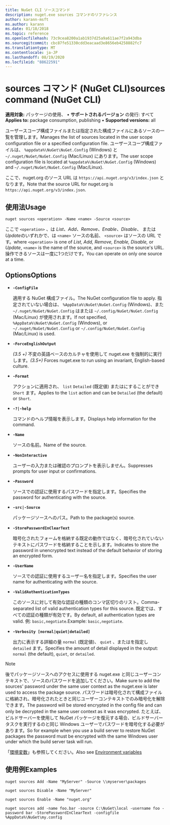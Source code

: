 ```yaml
---
title: NuGet CLI ソースコマンド
description: nuget.exe sources コマンドのリファレンス
author: karann-msft
ms.author: karann
ms.date: 01/18/2018
ms.topic: reference
ms.openlocfilehash: 73c9cea8200a1ab1937d25a9a611ae7f2a943dba
ms.sourcegitcommit: cbc87fe51330cdd3eacaad3e8656eb4258882fc7
ms.translationtype: MT
ms.contentlocale: ja-JP
ms.lasthandoff: 08/19/2020
ms.locfileid: "88622591"
---
```

# <a name="sources-command-nuget-cli"></a><span data-ttu-id="8bf6a-103">sources コマンド (NuGet CLI)</span><span class="sxs-lookup"><span data-stu-id="8bf6a-103">sources command (NuGet CLI)</span></span>

<span data-ttu-id="8bf6a-104">**適用対象:** パッケージの使用、 &bullet; **サポートされるバージョン** の発行: すべて</span><span class="sxs-lookup"><span data-stu-id="8bf6a-104">**Applies to:** package consumption, publishing &bullet; **Supported versions:** all</span></span>

<span data-ttu-id="8bf6a-105">ユーザースコープ構成ファイルまたは指定された構成ファイルにあるソースの一覧を管理します。</span><span class="sxs-lookup"><span data-stu-id="8bf6a-105">Manages the list of sources located in the user scope configuration file or a specified configuration file.</span></span> <span data-ttu-id="8bf6a-106">ユーザースコープ構成ファイルは、 `%appdata%\NuGet\NuGet.Config` (Windows) と `~/.nuget/NuGet/NuGet.Config` (Mac/Linux) にあります。</span><span class="sxs-lookup"><span data-stu-id="8bf6a-106">The user scope configuration file is located at `%appdata%\NuGet\NuGet.Config` (Windows) and `~/.nuget/NuGet/NuGet.Config` (Mac/Linux).</span></span>

<span data-ttu-id="8bf6a-107">ここで、nuget.org のソース URL は `https://api.nuget.org/v3/index.json` となります。</span><span class="sxs-lookup"><span data-stu-id="8bf6a-107">Note that the source URL for nuget.org is `https://api.nuget.org/v3/index.json`.</span></span>

## <a name="usage"></a><span data-ttu-id="8bf6a-108">使用法</span><span class="sxs-lookup"><span data-stu-id="8bf6a-108">Usage</span></span>

```cli
nuget sources <operation> -Name <name> -Source <source>
```

<span data-ttu-id="8bf6a-109">ここで `<operation>` 、は *List、Add、Remove、Enable、Disable、* または *Update*のいずれかで、は `<name>` ソースの名前、 `<source>` はソースの URL です。</span><span class="sxs-lookup"><span data-stu-id="8bf6a-109">where `<operation>` is one of *List, Add, Remove, Enable, Disable,* or *Update*, `<name>` is the name of the source, and `<source>` is the source's URL.</span></span> <span data-ttu-id="8bf6a-110">操作できるソースは一度に1つだけです。</span><span class="sxs-lookup"><span data-stu-id="8bf6a-110">You can operate on only one source at a time.</span></span>

## <a name="options"></a><span data-ttu-id="8bf6a-111">Options</span><span class="sxs-lookup"><span data-stu-id="8bf6a-111">Options</span></span>

- **`-ConfigFile`**

  <span data-ttu-id="8bf6a-112">適用する NuGet 構成ファイル。</span><span class="sxs-lookup"><span data-stu-id="8bf6a-112">The NuGet configuration file to apply.</span></span> <span data-ttu-id="8bf6a-113">指定されていない場合は、 `%AppData%\NuGet\NuGet.Config` (Windows)、また `~/.nuget/NuGet/NuGet.Config` はまたは `~/.config/NuGet/NuGet.Config` (Mac/Linux) が使用されます。</span><span class="sxs-lookup"><span data-stu-id="8bf6a-113">If not specified, `%AppData%\NuGet\NuGet.Config` (Windows), or `~/.nuget/NuGet/NuGet.Config` or `~/.config/NuGet/NuGet.Config` (Mac/Linux) is used.</span></span>

- **`-ForceEnglishOutput`**

  <span data-ttu-id="8bf6a-114">*(3.5 +)* 不変の英語ベースのカルチャを使用して nuget.exe を強制的に実行します。</span><span class="sxs-lookup"><span data-stu-id="8bf6a-114">*(3.5+)* Forces nuget.exe to run using an invariant, English-based culture.</span></span>

- **`-Format`**

  <span data-ttu-id="8bf6a-115">アクションに適用され、 `list` `Detailed` (既定値) またはにすることができ `Short` ます。</span><span class="sxs-lookup"><span data-stu-id="8bf6a-115">Applies to the `list` action and can be `Detailed` (the default) or `Short`.</span></span>

- **`-?|-help`**

  <span data-ttu-id="8bf6a-116">コマンドのヘルプ情報を表示します。</span><span class="sxs-lookup"><span data-stu-id="8bf6a-116">Displays help information for the command.</span></span>

- **`-Name`**

  <span data-ttu-id="8bf6a-117">ソースの名前。</span><span class="sxs-lookup"><span data-stu-id="8bf6a-117">Name of the source.</span></span>

- **`-NonInteractive`**

  <span data-ttu-id="8bf6a-118">ユーザーの入力または確認のプロンプトを表示しません。</span><span class="sxs-lookup"><span data-stu-id="8bf6a-118">Suppresses prompts for user input or confirmations.</span></span>

- **`-Password`**

  <span data-ttu-id="8bf6a-119">ソースでの認証に使用するパスワードを指定します。</span><span class="sxs-lookup"><span data-stu-id="8bf6a-119">Specifies the password for authenticating with the source.</span></span>

- **`-src|-Source`**

  <span data-ttu-id="8bf6a-120">パッケージソースへのパス。</span><span class="sxs-lookup"><span data-stu-id="8bf6a-120">Path to the package(s) source.</span></span>

- **`-StorePasswordInClearText`**

  <span data-ttu-id="8bf6a-121">暗号化されたフォームを格納する既定の動作ではなく、暗号化されていないテキストにパスワードを格納することを示します。</span><span class="sxs-lookup"><span data-stu-id="8bf6a-121">Indicates to store the password in unencrypted text instead of the default behavior of storing an encrypted form.</span></span>

- **`-UserName`**

  <span data-ttu-id="8bf6a-122">ソースでの認証に使用するユーザー名を指定します。</span><span class="sxs-lookup"><span data-stu-id="8bf6a-122">Specifies the user name for authenticating with the source.</span></span>

- **`-ValidAuthenticationTypes`**

  <span data-ttu-id="8bf6a-123">このソースに対して有効な認証の種類のコンマ区切りのリスト。</span><span class="sxs-lookup"><span data-stu-id="8bf6a-123">Comma-separated list of valid authentication types for this source.</span></span> <span data-ttu-id="8bf6a-124">既定では、すべての認証の種類が有効です。</span><span class="sxs-lookup"><span data-stu-id="8bf6a-124">By default, all authentication types are valid.</span></span> <span data-ttu-id="8bf6a-125">例: `basic,negotiate`.</span><span class="sxs-lookup"><span data-stu-id="8bf6a-125">Example: `basic,negotiate`.</span></span>

- **`-Verbosity [normal|quiet|detailed]`**

  <span data-ttu-id="8bf6a-126">出力に表示する詳細の量 `normal` (既定値)、 `quiet` 、またはを指定し `detailed` ます。</span><span class="sxs-lookup"><span data-stu-id="8bf6a-126">Specifies the amount of detail displayed in the output: `normal` (the default), `quiet`, or `detailed`.</span></span>

> [!Note]
> <span data-ttu-id="8bf6a-127">後でパッケージソースへのアクセスに使用する nuget.exe と同じユーザーコンテキストで、ソースのパスワードを追加してください。</span><span class="sxs-lookup"><span data-stu-id="8bf6a-127">Make sure to add the sources' password under the same user context as the nuget.exe is later used to access the package source.</span></span> <span data-ttu-id="8bf6a-128">パスワードは暗号化されて構成ファイルに格納され、暗号化されたときと同じユーザーコンテキストでのみ暗号化を解除できます。</span><span class="sxs-lookup"><span data-stu-id="8bf6a-128">The password will be stored encrypted in the config file and can only be decrypted in the same user context as it was encrypted.</span></span> <span data-ttu-id="8bf6a-129">たとえば、ビルドサーバーを使用して NuGet パッケージを復元する場合、ビルドサーバータスクを実行するのと同じ Windows ユーザーでパスワードを暗号化する必要があります。</span><span class="sxs-lookup"><span data-stu-id="8bf6a-129">So for example when you use a build server to restore NuGet packages the password must be encrypted with the same Windows user under which  the build server task will run.</span></span>

<span data-ttu-id="8bf6a-130">「[環境変数](cli-ref-environment-variables.md)」も参照してください。</span><span class="sxs-lookup"><span data-stu-id="8bf6a-130">Also see [Environment variables](cli-ref-environment-variables.md)</span></span>

## <a name="examples"></a><span data-ttu-id="8bf6a-131">使用例</span><span class="sxs-lookup"><span data-stu-id="8bf6a-131">Examples</span></span>

```cli
nuget sources Add -Name "MyServer" -Source \\myserver\packages

nuget sources Disable -Name "MyServer"

nuget sources Enable -Name "nuget.org"

nuget sources add -name foo.bar -source C:\NuGet\local -username foo -password bar -StorePasswordInClearText -configfile %AppData%\NuGet\my.config
```
